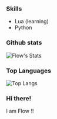 

### Skills

- Lua (learning)
- Python

### Github stats

![Flow's Stats](https://github-readme-stats.vercel.app/api?username=flowdevlol&count_private=true&show_icons=true&theme=radical)

### Top Languages 

![Top Langs](https://github-readme-stats.vercel.app/api/top-langs/?username=flowdevlol&show_icons=true&theme=radical)

### Hi there! 

I am Flow !!
